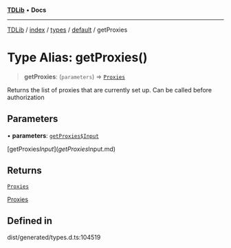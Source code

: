 [**TDLib**](../../../../../../README.md) • **Docs**

***

[TDLib](../../../../../../modules.md) / [index](../../../../../README.md) / [types](../../../README.md) / [default](../README.md) / getProxies

# Type Alias: getProxies()

> **getProxies**: (`parameters`) => [`Proxies`](Proxies-1.md)

Returns the list of proxies that are currently set up. Can be called before authorization

## Parameters

• **parameters**: [`getProxies$Input`](getProxies$Input.md)

[getProxies$Input](getProxies$Input.md)

## Returns

[`Proxies`](Proxies-1.md)

[Proxies](Proxies-1.md)

## Defined in

dist/generated/types.d.ts:104519
